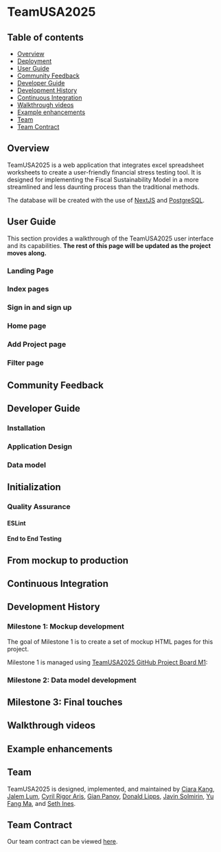 # TeamUSA2025

## Table of contents

* [Overview](#overview)
* [Deployment](#deployment)
* [User Guide](#user-guide)
* [Community Feedback](#community-feedback)
* [Developer Guide](#developer-guide)
* [Development History](#development-history)
* [Continuous Integration](#continuous-integration)
* [Walkthrough videos](#walkthrough-videos)
* [Example enhancements](#example-enhancements)
* [Team](#team)
* [Team Contract](#team-contract)

## Overview

TeamUSA2025 is a web application that integrates excel spreadsheet worksheets to create a user-friendly financial stress testing tool. It is designed for implementing the Fiscal Sustainability Model in a more streamlined and less daunting process than the traditional methods.

The database will be created with the use of [NextJS](https://nextjs.org/) and [PostgreSQL](https://www.postgresql.org/).

## User Guide

This section provides a walkthrough of the TeamUSA2025 user interface and its capabilities. **The rest of this page will be updated as the project moves along.**


### Landing Page


### Index pages


### Sign in and sign up


### Home page


### Add Project page


### Filter page


## Community Feedback


## Developer Guide


### Installation


### Application Design


### Data model


## Initialization


### Quality Assurance

#### ESLint


#### End to End Testing


## From mockup to production


## Continuous Integration


## Development History


### Milestone 1: Mockup development

The goal of Milestone 1 is to create a set of mockup HTML pages for this project.

Milestone 1 is managed using [TeamUSA2025 GitHub Project Board M1](https://github.com/orgs/teamusa2025/projects/1):


### Milestone 2: Data model development


## Milestone 3: Final touches


## Walkthrough videos


## Example enhancements


## Team

TeamUSA2025 is designed, implemented, and maintained by [Ciara Kang](https://github.com/kngcr), [Jalem Lum](https://github.com/jalenlum), [Cyril Rigor Aris](https://github.com/cyrilra), [Gian Panoy](https://github.com/gianpanoy), [Donald Lipps](https://github.com/lippsd), [Javin Solmirin](https://github.com/JavinSol), [Yu Fang Ma](https://github.com/yu-fang-ma), and [Seth Ines](https://github.com/sethines).

## Team Contract

Our team contract can be viewed [here](https://docs.google.com/document/d/1KknM4q7407r0Rnnhx9ZoOViNYUF3UhPKtRtRfh242Ok/edit?usp=sharing).
